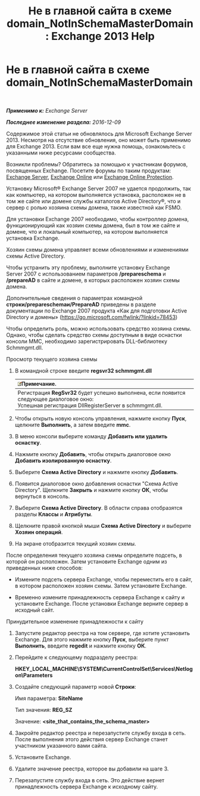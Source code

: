 ﻿---
title: 'Не в главной сайта в схеме domain_NotInSchemaMasterDomain: Exchange 2013 Help'
TOCTitle: Не в главной сайта в схеме domain_NotInSchemaMasterDomain
ms:assetid: 5e44eb33-4c30-4c3d-ba68-5c30bef1731f
ms:mtpsurl: https://technet.microsoft.com/ru-ru/library/ms.exch.setupreadiness.notinschemamasterdomain(v=EXCHG.150)
ms:contentKeyID: 50488299
ms.date: 05/22/2018
mtps_version: v=EXCHG.150
ms.translationtype: MT
---

# Не в главной сайта в схеме domain\_NotInSchemaMasterDomain

 

_**Применимо к:** Exchange Server_

_**Последнее изменение раздела:** 2016-12-09_

Содержимое этой статьи не обновлялось для Microsoft Exchange Server 2013. Несмотря на отсутствие обновления, оно может быть применимо для Exchange 2013. Если вам все еще нужна помощь, ознакомьтесь с указанными ниже ресурсами сообщества.

Возникли проблемы? Обратитесь за помощью к участникам форумов, посвященных Exchange. Посетите форумы по таким продуктам: [Exchange Server](https://go.microsoft.com/fwlink/p/?linkid=60612), [Exchange Online](https://go.microsoft.com/fwlink/p/?linkid=267542) или [Exchange Online Protection](https://go.microsoft.com/fwlink/p/?linkid=285351).

Установку Microsoft® Exchange Server 2007 не удается продолжить, так как компьютер, на котором выполняется установка, расположен не в том же сайте или домене службы каталогов Active Directory®, что и сервер с ролью хозяина схемы домена, также известной как FSMO.

Для установки Exchange 2007 необходимо, чтобы контроллер домена, функционирующий как хозяин схемы домена, был в том же сайте и домене, что и локальный компьютер, на котором выполняется установка Exchange.

Хозяин схемы домена управляет всеми обновлениями и изменениями схемы Active Directory.

Чтобы устранить эту проблему, выполните установку Exchange Server 2007 с использованием параметров **/prepareschema** и **/prepareAD** в сайте и домене, в которых расположен хозяин схемы домена.

Дополнительные сведения о параметрах командной **строки/prepareschemaи/PrepareAD** приведены в разделе документации по Exchange 2007 продукта «Как для подготовки Active Directory и домены» (<https://go.microsoft.com/fwlink/?linkid=78453>)

Чтобы определить роль, можно использовать средство хозяина схемы. Однако, чтобы сделать средство схемы доступным в виде оснастки консоли MMC, необходимо зарегистрировать DLL-библиотеку Schmmgmt.dll.

Просмотр текущего хозяина схемы

1.  В командной строке введите **regsvr32 schmmgmt.dll**
    
    <table>
    <thead>
    <tr class="header">
    <th><img src="images/JJ126620.note(EXCHG.150).gif" title="Примечание" alt="Примечание" />Примечание.</th>
    </tr>
    </thead>
    <tbody>
    <tr class="odd">
    <td>Регистрация <strong>RegSvr32</strong> будет успешно выполнена, если появится следующее диалоговое окно:<br />
    Успешная регистрация DllRegisterServer в schmmgmt.dll.</td>
    </tr>
    </tbody>
    </table>


2.  Чтобы открыть новую консоль управления, нажмите кнопку **Пуск**, щелкните **Выполнить**, а затем введите **mmc**.

3.  В меню консоли выберите команду **Добавить или удалить оснастку**.

4.  Нажмите кнопку **Добавить**, чтобы открыть диалоговое окно **Добавить изолированную оснастку**.

5.  Выберите **Схема Active Directory** и нажмите кнопку **Добавить**.

6.  Появится диалоговое окно добавления оснастки "Схема Active Directory". Щелкните **Закрыть** и нажмите кнопку **ОК**, чтобы вернуться в консоль.

7.  Выберите **Схема Active Directory**. В области справа отобразятся разделы **Классы** и **Атрибуты**.

8.  Щелкните правой кнопкой мыши **Схема Active Directory** и выберите **Хозяин операций**.

9.  На экране отобразится текущий хозяин схемы.

После определения текущего хозяина схемы определите подсеть, в которой он расположен. Затем установите Exchange одним из приведенных ниже способов:

  - Измените подсеть сервера Exchange, чтобы переместить его в сайт, в котором расположен хозяин схемы. Затем установите Exchange.

  - Временно измените принадлежность сервера Exchange к сайту и установите Exchange. После установки Exchange верните сервер в исходный сайт.

Принудительное изменение принадлежности к сайту

1.  Запустите редактор реестра на том сервере, где хотите установить Exchange. Для этого нажмите кнопку **Пуск**, выберите пункт **Выполнить**, введите **regedit** и нажмите кнопку **ОК**.

2.  Перейдите к следующему подразделу реестра:
    
    **HKEY\_LOCAL\_MACHINE\\SYSTEM\\CurrentControlSet\\Services\\Netlogon\\Parameters**

3.  Создайте следующий параметр новой **Строки**:
    
    Имя параметра: **SiteName**
    
    Тип значения: **REG\_SZ**
    
    Значение: **\<site\_that\_contains\_the\_schema\_master\>**

4.  Закройте редактор реестра и перезапустите службу входа в сеть. После выполнения этого действия сервер Exchange станет участником указанного вами сайта.

5.  Установите Exchange.

6.  Удалите значение реестра, которое вы добавили на шаге 3.

7.  Перезапустите службу входа в сеть. Это действие вернет принадлежность сервера Exchange к исходному сайту.

